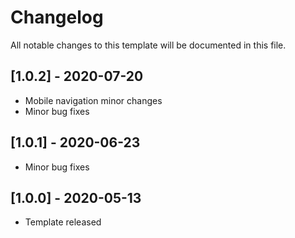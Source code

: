 # Changelog
All notable changes to this template will be documented in this file.

## [1.0.2] - 2020-07-20
- Mobile navigation minor changes
- Minor bug fixes

## [1.0.1] - 2020-06-23
- Minor bug fixes

## [1.0.0] - 2020-05-13
- Template released

